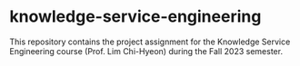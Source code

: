 # knowledge-service-engineering
This repository contains the project assignment for the Knowledge Service Engineering course (Prof. Lim Chi-Hyeon) during the Fall 2023 semester.
